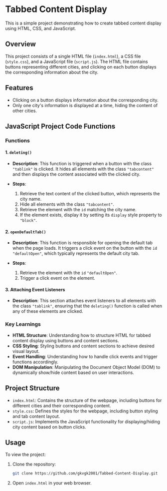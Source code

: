 
# Tabbed Content Display

This is a simple project demonstrating how to create tabbed content display using HTML, CSS, and JavaScript.

## Overview

This project consists of a single HTML file (`index.html`), a CSS file (`style.css`), and a JavaScript file (`script.js`). The HTML file contains buttons representing different cities, and clicking on each button displays the corresponding information about the city.

## Features

- Clicking on a button displays information about the corresponding city.
- Only one city's information is displayed at a time, hiding the content of other cities.


## JavaScript Project Code Functions


### Functions

#### 1. `deleting()`

- **Description**: This function is triggered when a button with the class `"tablink"` is clicked. It hides all elements with the class `"tabcontent"` and then displays the content associated with the clicked city.
  
- **Steps**:
  1. Retrieve the text content of the clicked button, which represents the city name.
  2. Hide all elements with the class `"tabcontent"`.
  3. Retrieve the element with the `id` matching the city name.
  4. If the element exists, display it by setting its `display` style property to `"block"`.
  
#### 2. `openDefaultTab()`

- **Description**: This function is responsible for opening the default tab when the page loads. It triggers a click event on the button with the `id` `"defaultOpen"`, which typically represents the default city tab.
  
- **Steps**:
  1. Retrieve the element with the `id` `"defaultOpen"`.
  2. Trigger a click event on the element.

#### 3. Attaching Event Listeners

- **Description**: This section attaches event listeners to all elements with the class `"tablink"`, ensuring that the `deleting()` function is called when any of these elements are clicked.


### Key Learnings

- **HTML Structure**: Understanding how to structure HTML for tabbed content display using buttons and content sections.
- **CSS Styling**: Styling buttons and content sections to achieve desired visual layout.
- **Event Handling**: Understanding how to handle click events and trigger functions accordingly.
- **DOM Manipulation**: Manipulating the Document Object Model (DOM) to dynamically show/hide content based on user interactions.



## Project Structure

- `index.html`: Contains the structure of the webpage, including buttons for different cities and their corresponding content.
- `style.css`: Defines the styles for the webpage, including button styling and tab content layout.
- `script.js`: Implements the JavaScript functionality for displaying/hiding city content based on button clicks.

## Usage

To view the project:

1. Clone the repository:

    ```bash
    git clone https://github.com/gkvgk2001/Tabbed-Content-Display.git
    ```

2. Open `index.html` in your web browser.
